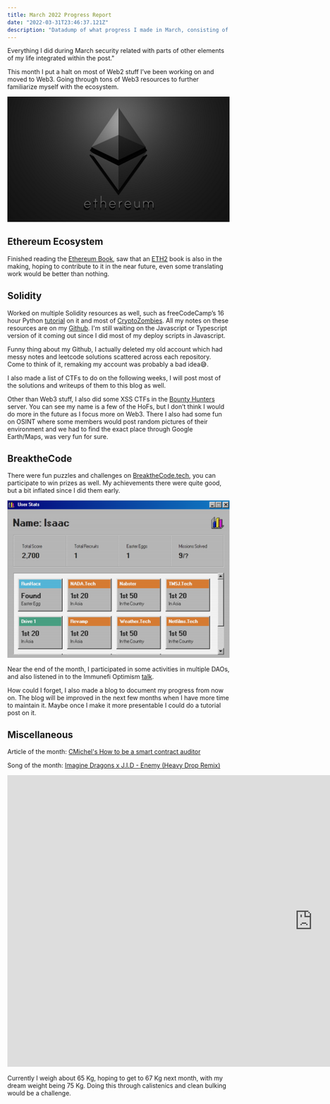 ```yaml
---
title: March 2022 Progress Report
date: "2022-03-31T23:46:37.121Z"
description: "Datadump of what progress I made in March, consisting of security and some other bits of my life."
---
```


Everything I did during March security related with parts of other elements of my life integrated within the post."

This month I put a halt on most of Web2 stuff I’ve been working on and moved to Web3. Going through tons of Web3 resources to further familiarize myself with the ecosystem.

![Ethereum Banner](ethereumbanner.png)

## Ethereum Ecosystem

Finished reading the [Ethereum Book](https://github.com/ethereumbook/ethereumbook), saw that an [ETH2](https://github.com/smartcontracts/eth2-book) book is also in the making, hoping to contribute to it in the near future, even some translating work would be better than nothing.

## Solidity

Worked on multiple Solidity resources as well, such as freeCodeCamp’s 16 hour Python [tutorial](https://www.youtube.com/watch?v=M576WGiDBdQ&ab_channel=freeCodeCamp.org) on it and most of [CryptoZombies](https://cryptozombies.io/). All my notes on these resources are on my [Github](https://github.com/0xMorph/Blockchain-Notes). I'm still waiting on the Javascript or Typescript version of it coming out since I did most of my deploy scripts in Javascript.

Funny thing about my Github, I actually deleted my old account which had messy notes and leetcode solutions scattered across each repository. Come to think of it, remaking my account was probably a bad idea😅.

I also made a list of CTFs to do on the following weeks, I will post most of the solutions and writeups of them to this blog as well.

Other than Web3 stuff, I also did some XSS CTFs in the [Bounty Hunters](https://discord.gg/bugbounty) server. You can see my name is a few of the HoFs, but I don’t think I would do more in the future as I focus more on Web3. There I also had some fun on OSINT where some members would post random pictures of their environment and we had to find the exact place through Google Earth/Maps, was very fun for sure.

## BreaktheCode

There were fun puzzles and challenges on [BreaktheCode.tech](https://btc2.tech/Fj9sY9), you can participate to win prizes as well. My achievements there were quite good, but a bit inflated since I did them early.

![BTC Achievements](./breakthecodeachievements.png)

Near the end of the month, I participated in some activities in multiple DAOs, and also listened in to the Immunefi Optimism [talk](https://youtu.be/r6PSmwRGzkU).

How could I forget, I also made a blog to document my progress from now on. The blog will be improved in the next few months when I have more time to maintain it. Maybe once I make it more presentable I could do a tutorial post on it.

## Miscellaneous

Article of the month: [CMichel's How to be a smart contract auditor](https://cmichel.io/how-to-become-a-smart-contract-auditor/)

Song of the month: [Imagine Dragons x J.I.D - Enemy (Heavy Drop Remix)](https://www.youtube.com/watch?v=0_O3ROggUkU&ab_channel=BrutishHeavyMusic)

<iframe width="1383" height="661" src="https://www.youtube.com/embed/0_O3ROggUkU" title="YouTube video player" frameborder="0" allow="accelerometer; autoplay; clipboard-write; encrypted-media; gyroscope; picture-in-picture" allowfullscreen></iframe>

Currently I weigh about 65 Kg, hoping to get to 67 Kg next month, with my dream weight being 75 Kg. Doing this through calistenics and clean bulking would be a challenge.
